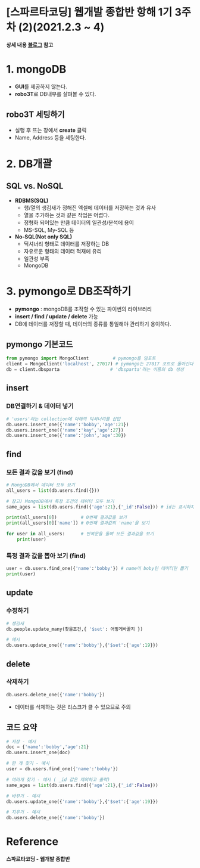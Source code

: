 # [스파르타코딩] 웹개발 종합반 항해 1기 3주차 (2)(2021.2.3 ~ 4)



**상세 내용 [블로그](https://greedysiru.tistory.com/162) 참고**



# 1. mongoDB

* **GUI**를 제공하지 않는다.
* **robo3T**로 DB내부를 살펴볼 수 있다.



## robo3T 세팅하기

* 실행 후 뜨는 창에서 **create** 클릭
* Name, Address 등을 세팅한다.



# 2. DB개괄

## SQL vs. NoSQL

* **RDBMS(SQL)**
  * 행/열의 생김새가 정해진 엑셀에 데이터를 저장하는 것과 유사
  * 열을 추가하는 것과 같은 작업은 어렵다.
  * 정형화 되어있는 만큼 데이터의 일관성/분석에 용이
  * MS-SQL, My-SQL 등
* **No-SQL(Not only SQL)**
  * 딕셔너리 형태로 데이터를 저장하는 DB
  * 자유로운 형태의 데이터 적재에 유리
  * 일관성 부족
  * MongoDB



# 3. pymongo로 DB조작하기

* **pymongo** : mongoDB를 조작할 수 있는 파이썬의 라이브러리
* **insert / find / update / delete** 가능
* DB에 데이터를 저장할 때, 데이터의 종류를 통일해야 관리하기 용이하다.



## pymongo 기본코드

```python
from pymongo import MongoClient         # pymongo를 임포트
client = MongoClient('localhost', 27017) # pymongo는 27017 포트로 돌아간다.
db = client.dbsparta                   # 'dbsparta'라는 이름의 db 생성
```



## insert

### DB연결하기 & 데이터 넣기

```python
# 'users'라는 collection에 아래의 딕셔너리를 삽입
db.users.insert_one({'name':'bobby','age':21})
db.users.insert_one({'name':'kay','age':27})
db.users.insert_one({'name':'john','age':30})
```



## find

### 모든 결과 값을 보기 (find)

```python
# MongoDB에서 데이터 모두 보기
all_users = list(db.users.find({}))

# 참고) MongoDB에서 특정 조건의 데이터 모두 보기
same_ages = list(db.users.find({'age':21},{'_id':False})) # id는 표시하지 않기

print(all_users[0])         # 0번째 결과값을 보기
print(all_users[0]['name']) # 0번째 결과값의 'name'을 보기

for user in all_users:      # 반복문을 돌며 모든 결과값을 보기
    print(user)
```

### 특정 결과 값을 뽑아 보기 (find)

```python
user = db.users.find_one({'name':'bobby'}) # name이 boby인 데이터만 뽑기
print(user)
```



## update

### 수정하기

```python
# 생김새
db.people.update_many(찾을조건,{ '$set': 어떻게바꿀지 })

# 예시
db.users.update_one({'name':'bobby'},{'$set':{'age':19}})
```



## delete

### 삭제하기

```python
db.users.delete_one({'name':'bobby'})
```

* 데이터를 삭제하는 것은 리스크가 클 수 있으므로 주의



## 코드 요약

```python
# 저장 - 예시
doc = {'name':'bobby','age':21}
db.users.insert_one(doc)

# 한 개 찾기 - 예시
user = db.users.find_one({'name':'bobby'})

# 여러개 찾기 - 예시 ( _id 값은 제외하고 출력)
same_ages = list(db.users.find({'age':21},{'_id':False}))

# 바꾸기 - 예시
db.users.update_one({'name':'bobby'},{'$set':{'age':19}})

# 지우기 - 예시
db.users.delete_one({'name':'bobby'})
```



# Reference

**스파르타코딩 - 웹개발 종합반**